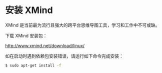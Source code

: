 # 安装 XMind

XMind 是当前最为流行且强大的跨平台思维导图工具，学习和工作中不可或缺。

下载 XMind 安装包：

http://www.xmind.net/download/linux/

如在启动时遇到依赖包安装错误，请运行如下命令完成安装：

```bash
$ sudo apt-get install -f
```
